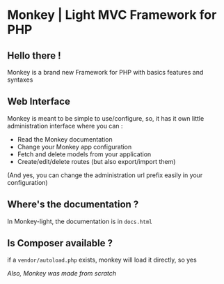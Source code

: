 # Monkey | Light MVC Framework for PHP

## Hello there !

Monkey is a brand new Framework for PHP with basics features and syntaxes

## Web Interface

Monkey is meant to be simple to use/configure, so, it has it own little administration interface where you can :
* Read the Monkey documentation
* Change your Monkey app configuration
* Fetch and delete models from your application
* Create/edit/delete routes (but also export/import them) 

(And yes, you can change the administration url prefix easily in your configuration)

## Where's the documentation ?

In Monkey-light, the documentation is in `docs.html`

## Is Composer available ?

if a `vendor/autoload.php` exists, monkey will load it directly, so yes 

*Also, Monkey was made from scratch*